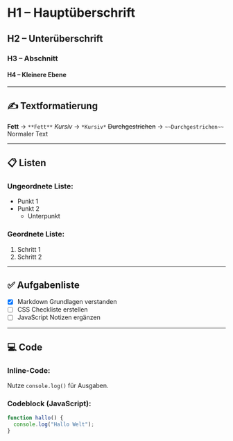 # H1 – Hauptüberschrift

## H2 – Unterüberschrift

### H3 – Abschnitt

#### H4 – Kleinere Ebene

---

## ✍️ Textformatierung

**Fett** → `**Fett**`
_Kursiv_ → `*Kursiv*`
~~Durchgestrichen~~ → `~~Durchgestrichen~~`
Normaler Text

---

## 📋 Listen

### Ungeordnete Liste:

- Punkt 1
- Punkt 2
  - Unterpunkt

### Geordnete Liste:

1. Schritt 1
2. Schritt 2

---

## ✅ Aufgabenliste

- [x] Markdown Grundlagen verstanden
- [ ] CSS Checkliste erstellen
- [ ] JavaScript Notizen ergänzen

---

## 💻 Code

### Inline-Code:

Nutze `console.log()` für Ausgaben.

### Codeblock (JavaScript):

```js
function hallo() {
  console.log("Hallo Welt");
}
```
